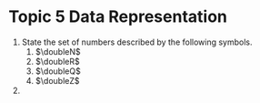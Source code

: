 # Topic 5 Data Representation

1. State the set of numbers described by the following symbols.
    1. $\doubleN$
    1. $\doubleR$
    1. $\doubleQ$
    1. $\doubleZ$
1. 